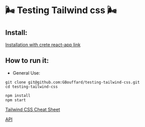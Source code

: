 # :wind_face: Testing Tailwind css :wind_face:

## Install:

[Installation with crete react-app link](https://tailwindcss.com/docs/guides/create-react-app/)

## How to run it:

- General Use:

```
git clone git@github.com:GBouffard/testing-tailwind-css.git
cd testing-tailwind-css

npm install
npm start
```

[Tailwind CSS Cheat Sheet](https://tailwindcomponents.com/cheatsheet/)

[API](https://tailwindcss.com/docs/aspect-ratio)
